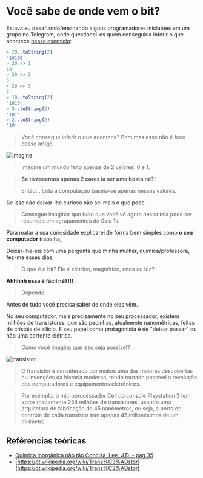 # Você sabe de onde vem o bit?

Estava eu desafiando/ensinando alguns programadores iniciantes em um grupo no Telegram, onde questionei-os quem conseguiria inferir o que acontece [nesse exercício](https://github.com/Webschool-io/JavaScript-Obrigatorio/blob/master/docs/bitwise.md):

```js
> 20..toString(2)
'10100'
> 20 >> 1
10
> 20 >> 2
5
> 20 >> 3
2
> 10..toString(2)
'1010'
> 5..toString(2)
'101'
> 2..toString(2)
'10'
``` 

> Você consegue inferir o que acontece? Bom mas esse não é foco desse artigo.

![imagine](http://gumtoo.com/media/catalog/product/cache/1/image/700x700/9df78eab33525d08d6e5fb8d27136e95/i/m/imagine_typography_temporary_tattoos_01.png)

> Imagine um mundo feito apenas de 2 valores: 0 e 1.

> **Se tivéssemos apenas 2 cores ia ser uma bosta né?!**

> Então... toda a computação baseia-se apenas nesses valores.

Se isso não deixar-lhe curioso não sei mais o que pode.

> Consegue imaginar que tudo que você vê agora nessa tela pode ser resumido em agrupamentos de 0s e 1s.

Para matar a sua curiosidade explicarei de forma bem simples como **o seu computador** trabalha, 

Deixar-lhe-eis com uma pergunta que minha mulher, química/professora, fez-me esses dias:

> O que é o bit? Ele é elétrico, magnético, onda ou luz?

**Ahhhhh essa é fácil né?!!!**

> Depende.

Antes de tudo você precisa saber de onde eles vêm. 

No seu computador, mais precisamente no seu processador, existem milhões de transistores, que são pecinhas, atualmente nanométricas, feitas de cristais de silício. E seu papel como protagonista é de "deixar passar" ou não uma corrente elétrica.

> Como você imagina que isso seja possível?

![transistor](http://www.tandyonline.co.uk/media/catalog/product/cache/1/image/9df78eab33525d08d6e5fb8d27136e95/b/c/bc635-transistor.png)

> O transistor é considerado por muitos uma das maiores descobertas ou invenções da história moderna, tendo tornado possível a revolução dos computadores e equipamentos eletrônicos. 

> Por exemplo, o microprocessador Cell do console Playstation 3 tem aproximadamente 234 milhões de transistores, usando uma arquitetura de fabricação de 45 nanômetros, ou seja, a porta de controle de cada transistor tem apenas 45 milionésimos de um milímetro.


## Refêrencias teóricas

- [Química Inorgânica não tão Concisa, Lee, J.D. - pag 35]() 
- [https://pt.wikipedia.org/wiki/Trans%C3%ADstor](https://pt.wikipedia.org/wiki/Trans%C3%ADstor)
